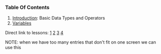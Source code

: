 ### Table Of Contents

1. [Introduction](#basic-data-types): Basic Data Types and Operators
1. [Variables](#variables)

Direct link to lessons: [1](#lesson1) [2](#lesson2) [3](#lesson3) [4](#lesson4)

NOTE: when we have too many entries that don't fit on one screen
we can use this <!-- .slide: style="font-size:80%" -->

